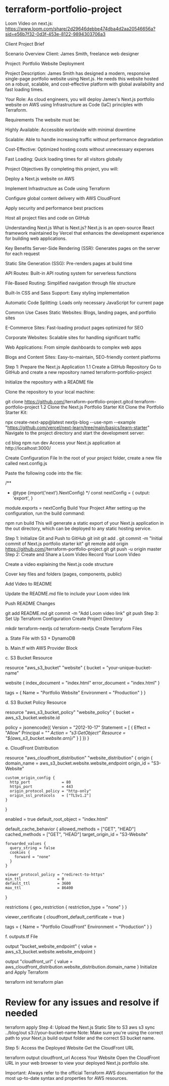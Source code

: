# terraform-portfolio-project

Loom Video on next.js: https://www.loom.com/share/2d29646debbe474dba4d2aa20546656a?sid=e56b7f32-0d3f-453e-8122-9894303706a3

Client Project Brief


Scenario Overview
Client: James Smith, freelance web designer

Project: Portfolio Website Deployment

Project Description:
James Smith has designed a modern, responsive single-page portfolio website using Next.js. He needs this website hosted on a robust, scalable, and cost-effective platform with global availability and fast loading times.

Your Role:
As cloud engineers, you will deploy James's Next.js portfolio website on AWS using Infrastructure as Code (IaC) principles with Terraform.

Requirements
The website must be:

Highly Available: Accessible worldwide with minimal downtime

Scalable: Able to handle increasing traffic without performance degradation

Cost-Effective: Optimized hosting costs without unnecessary expenses

Fast Loading: Quick loading times for all visitors globally

Project Objectives
By completing this project, you will:

Deploy a Next.js website on AWS

Implement Infrastructure as Code using Terraform

Configure global content delivery with AWS CloudFront

Apply security and performance best practices

Host all project files and code on GitHub

Understanding Next.js
What is Next.js?
Next.js is an open-source React framework maintained by Vercel that enhances the development experience for building web applications.

Key Benefits
Server-Side Rendering (SSR): Generates pages on the server for each request

Static Site Generation (SSG): Pre-renders pages at build time

API Routes: Built-in API routing system for serverless functions

File-Based Routing: Simplified navigation through file structure

Built-In CSS and Sass Support: Easy styling implementation

Automatic Code Splitting: Loads only necessary JavaScript for current page

Common Use Cases
Static Websites: Blogs, landing pages, and portfolio sites

E-Commerce Sites: Fast-loading product pages optimized for SEO

Corporate Websites: Scalable sites for handling significant traffic

Web Applications: From simple dashboards to complex web apps

Blogs and Content Sites: Easy-to-maintain, SEO-friendly content platforms

Step 1: Prepare the Next.js Application
1.1 Create a GitHub Repository
Go to GitHub and create a new repository named terraform-portfolio-project

Initialize the repository with a README file

Clone the repository to your local machine: 

git clone https://github.com/<your-username>/terraform-portfolio-project.gitcd terraform-portfolio-project
1.2 Clone the Next.js Portfolio Starter Kit
Clone the Portfolio Starter Kit:

npx create-next-app@latest nextjs-blog --use-npm --example "https://github.com/vercel/next-learn/tree/main/basics/learn-starter"
Navigate to the project directory and start the development server:

cd blog
npm run dev
Access your Next.js application at http://localhost:3000/




Create Configuration File
In the root of your project folder, create a new file called next.config.js

Paste the following code into the file:

/**
 * @type {import('next').NextConfig}
 */
const nextConfig = {
  output: 'export',
}

module.exports = nextConfig
Build Your Project
After setting up the configuration, run the build command:

npm run build
This will generate a static export of your Next.js application in the out directory, which can be deployed to any static hosting service.



 

Step 1: Initialize Git and Push to GitHub
git init
git add .
git commit -m "Initial commit of Next.js portfolio starter kit"
git remote add origin https://github.com/<your-username>/terraform-portfolio-project.git
git push -u origin master
Step 2: Create and Share a Loom Video
Record Your Loom Video

Create a video explaining the Next.js code structure

Cover key files and folders (pages, components, public)

Add Video to README

Update the README.md file to include your Loom video link

Push README Changes

git add README.md
git commit -m "Add Loom video link"
git push
Step 3: Set Up Terraform Configuration
Create Project Directory

mkdir terraform-nextjs
cd terraform-nextjs
Create Terraform Files

a. State File with S3 + DynamoDB

b. Main.tf with AWS Provider Block

c. S3 Bucket Resource

resource "aws_s3_bucket" "website" {
  bucket = "your-unique-bucket-name"
  
  website {
    index_document = "index.html"
    error_document = "index.html"
  }
  
  tags = {
    Name = "Portfolio Website"
    Environment = "Production"
  }
}

d. S3 Bucket Policy Resource

resource "aws_s3_bucket_policy" "website_policy" {
  bucket = aws_s3_bucket.website.id
  
  policy = jsonencode({
    Version = "2012-10-17"
    Statement = [
      {
        Effect = "Allow"
        Principal = "*"
        Action = "s3:GetObject"
        Resource = "${aws_s3_bucket.website.arn}/*"
      }
    ]
  })
}

e. CloudFront Distribution

resource "aws_cloudfront_distribution" "website_distribution" {
  origin {
    domain_name = aws_s3_bucket.website.website_endpoint
    origin_id   = "S3-Website"
    
    custom_origin_config {
      http_port              = 80
      https_port             = 443
      origin_protocol_policy = "http-only"
      origin_ssl_protocols   = ["TLSv1.2"]
    }
  }
  
  enabled             = true
  default_root_object = "index.html"
  
  default_cache_behavior {
    allowed_methods  = ["GET", "HEAD"]
    cached_methods   = ["GET", "HEAD"]
    target_origin_id = "S3-Website"
    
    forwarded_values {
      query_string = false
      cookies {
        forward = "none"
      }
    }
    
    viewer_protocol_policy = "redirect-to-https"
    min_ttl                = 0
    default_ttl            = 3600
    max_ttl                = 86400
  }
  
  restrictions {
    geo_restriction {
      restriction_type = "none"
    }
  }
  
  viewer_certificate {
    cloudfront_default_certificate = true
  }
  
  tags = {
    Name = "Portfolio CloudFront"
    Environment = "Production"
  }
}

f. outputs.tf File

output "bucket_website_endpoint" {
  value = aws_s3_bucket.website.website_endpoint
}

output "cloudfront_url" {
  value = aws_cloudfront_distribution.website_distribution.domain_name
}
Initialize and Apply Terraform

terraform init
terraform plan
# Review for any issues and resolve if needed
terraform apply
Step 4: Upload the Next.js Static Site to S3
aws s3 sync ../blog/out s3://your-bucket-name
Note: Make sure you're using the correct path to your Next.js build output folder and the correct S3 bucket name.

Step 5: Access the Deployed Website
Get the CloudFront URL

terraform output cloudfront_url
Access Your Website Open the CloudFront URL in your web browser to view your deployed Next.js portfolio site.

Important: Always refer to the official Terraform AWS documentation for the most up-to-date syntax and properties for AWS resources.


